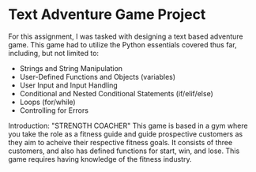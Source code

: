 # Text Adventure Game Project
For this assignment, I was tasked with designing a text based adventure game. This game had to utilize the Python essentials covered thus far, including, but not limited to: 
- Strings and String Manipulation
- User-Defined Functions and Objects (variables)
- User Input and Input Handling
- Conditional and Nested Conditional Statements (if/elif/else)
- Loops (for/while)
- Controlling for Errors

Introduction: "STRENGTH COACHER"
    This game is based in a gym where you take the role as a fitness guide and guide prospective customers as they aim to acheive their respective fitness goals. It consists of three customers, and also has defined functions for start, win, and lose. This game requires having knowledge of the fitness industry.
